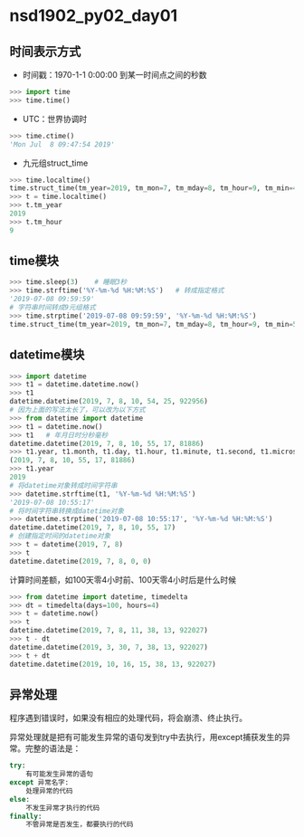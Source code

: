 # nsd1902_py02_day01

## 时间表示方式

- 时间戳：1970-1-1 0:00:00 到某一时间点之间的秒数

```python
>>> import time
>>> time.time()
```

- UTC：世界协调时

```python
>>> time.ctime()
'Mon Jul  8 09:47:54 2019'
```

- 九元组struct_time

```python
>>> time.localtime()
time.struct_time(tm_year=2019, tm_mon=7, tm_mday=8, tm_hour=9, tm_min=49, tm_sec=5, tm_wday=0, tm_yday=189, tm_isdst=0)
>>> t = time.localtime()
>>> t.tm_year
2019
>>> t.tm_hour
9
```

## time模块

```python
>>> time.sleep(3)    # 睡眠3秒
>>> time.strftime('%Y-%m-%d %H:%M:%S')   # 转成指定格式
'2019-07-08 09:59:59'
# 字符串时间转成9元组格式
>>> time.strptime('2019-07-08 09:59:59', '%Y-%m-%d %H:%M:%S')
time.struct_time(tm_year=2019, tm_mon=7, tm_mday=8, tm_hour=9, tm_min=59, tm_sec=59, tm_wday=0, tm_yday=189, tm_isdst=-1)
```

## datetime模块

```python
>>> import datetime
>>> t1 = datetime.datetime.now()
>>> t1
datetime.datetime(2019, 7, 8, 10, 54, 25, 922956)
# 因为上面的写法太长了，可以改为以下方式
>>> from datetime import datetime
>>> t1 = datetime.now()
>>> t1   # 年月日时分秒毫秒
datetime.datetime(2019, 7, 8, 10, 55, 17, 81886)
>>> t1.year, t1.month, t1.day, t1.hour, t1.minute, t1.second, t1.microsecond
(2019, 7, 8, 10, 55, 17, 81886)
>>> t1.year
2019
# 将datetime对象转成时间字符串
>>> datetime.strftime(t1, '%Y-%m-%d %H:%M:%S')
'2019-07-08 10:55:17'
# 将时间字符串转换成datetime对象
>>> datetime.strptime('2019-07-08 10:55:17', '%Y-%m-%d %H:%M:%S')
datetime.datetime(2019, 7, 8, 10, 55, 17)
# 创建指定时间的datetime对象
>>> t = datetime(2019, 7, 8)
>>> t
datetime.datetime(2019, 7, 8, 0, 0)
```

计算时间差额，如100天零4小时前、100天零4小时后是什么时候

```python
>>> from datetime import datetime, timedelta
>>> dt = timedelta(days=100, hours=4)
>>> t = datetime.now()
>>> t
datetime.datetime(2019, 7, 8, 11, 38, 13, 922027)
>>> t - dt
datetime.datetime(2019, 3, 30, 7, 38, 13, 922027)
>>> t + dt
datetime.datetime(2019, 10, 16, 15, 38, 13, 922027)
```

## 异常处理

程序遇到错误时，如果没有相应的处理代码，将会崩溃、终止执行。

异常处理就是把有可能发生异常的语句发到try中去执行，用except捕获发生的异常。完整的语法是：

```python
try:
    有可能发生异常的语句
except 异常名字:
    处理异常的代码
else:
    不发生异常才执行的代码
finally:
    不管异常是否发生，都要执行的代码
```











